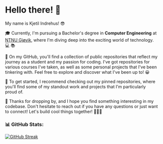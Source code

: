 <h1>Hello there! 👋</h1>

My name is Kjetil Indrehus! 😎 

🎓 Currently, I'm pursuing a Bachelor's degree in **Computer Engineering** at [NTNU Gjøvik](https://www.ntnu.no/studier/bidata/cybersikkerhet), where I'm diving deep into the exciting world of technology. 💻 📚

🚀 On my GitHub, you'll find a collection of public repositories that reflect my journey as a student and my passion for coding. I've got repositories for various courses I've taken, as well as some personal projects that I've been tinkering with. Feel free to explore and discover what I've been up to! 😀

📍 To get started, I recommend checking out my pinned repositories, where you'll find some of my standout work and projects that I'm particularly proud of.

🌟 Thanks for dropping by, and I hope you find something interesting in my codebase. Don't hesitate to reach out if you have any questions or just want to connect! Let's build cool things together! 🚧👷‍♂️


### 📊 GitHub Stats:
[![GitHub Streak](https://github-readme-streak-stats-weld.vercel.app?user=KjetilIN&theme=black-ice)](https://git.io/streak-stats)


<!-- Used: https://www.profileme.dev/ --> 
